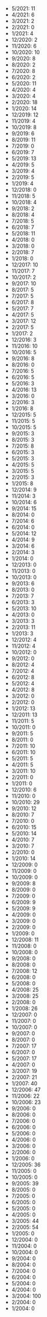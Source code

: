 *  5/2021: 11
*  4/2021: 6
*  3/2021: 2
*  2/2021: 0
*  1/2021: 4
*  12/2020: 2
*  11/2020: 6
*  10/2020: 10
*  9/2020: 8
*  8/2020: 2
*  7/2020: 8
*  6/2020: 2
*  5/2020: 11
*  4/2020: 4
*  3/2020: 4
*  2/2020: 18
*  1/2020: 14
*  12/2019: 12
*  11/2019: 4
*  10/2019: 8
*  9/2019: 6
*  8/2019: 11
*  7/2019: 0
*  6/2019: 7
*  5/2019: 13
*  4/2019: 5
*  3/2019: 4
*  2/2019: 5
*  1/2019: 4
*  12/2018: 0
*  11/2018: 5
*  10/2018: 4
*  9/2018: 2
*  8/2018: 4
*  7/2018: 5
*  6/2018: 7
*  5/2018: 11
*  4/2018: 0
*  3/2018: 0
*  2/2018: 7
*  1/2018: 0
*  12/2017: 10
*  11/2017: 7
*  10/2017: 2
*  9/2017: 10
*  8/2017: 5
*  7/2017: 5
*  6/2017: 8
*  5/2017: 7
*  4/2017: 5
*  3/2017: 12
*  2/2017: 5
*  1/2017: 2
*  12/2016: 3
*  11/2016: 10
*  10/2016: 5
*  9/2016: 8
*  8/2016: 0
*  7/2016: 5
*  6/2016: 5
*  5/2016: 3
*  4/2016: 13
*  3/2016: 0
*  2/2016: 3
*  1/2016: 8
*  12/2015: 5
*  11/2015: 5
*  10/2015: 5
*  9/2015: 3
*  8/2015: 3
*  7/2015: 8
*  6/2015: 3
*  5/2015: 3
*  4/2015: 5
*  3/2015: 5
*  2/2015: 3
*  1/2015: 8
*  12/2014: 9
*  11/2014: 3
*  10/2014: 6
*  9/2014: 15
*  8/2014: 0
*  7/2014: 6
*  6/2014: 0
*  5/2014: 12
*  4/2014: 9
*  3/2014: 6
*  2/2014: 3
*  1/2014: 0
*  12/2013: 0
*  11/2013: 0
*  10/2013: 0
*  9/2013: 6
*  8/2013: 0
*  7/2013: 7
*  6/2013: 3
*  5/2013: 10
*  4/2013: 0
*  3/2013: 3
*  2/2013: 11
*  1/2013: 3
*  12/2012: 4
*  11/2012: 4
*  10/2012: 0
*  9/2012: 0
*  8/2012: 4
*  7/2012: 4
*  6/2012: 8
*  5/2012: 4
*  4/2012: 8
*  3/2012: 0
*  2/2012: 0
*  1/2012: 13
*  12/2011: 13
*  11/2011: 5
*  10/2011: 0
*  9/2011: 5
*  8/2011: 0
*  7/2011: 10
*  6/2011: 10
*  5/2011: 5
*  4/2011: 5
*  3/2011: 10
*  2/2011: 0
*  1/2011: 0
*  12/2010: 6
*  11/2010: 0
*  10/2010: 29
*  9/2010: 12
*  8/2010: 7
*  7/2010: 0
*  6/2010: 15
*  5/2010: 14
*  4/2010: 7
*  3/2010: 7
*  2/2010: 0
*  1/2010: 14
*  12/2009: 0
*  11/2009: 0
*  10/2009: 0
*  9/2009: 8
*  8/2009: 0
*  7/2009: 0
*  6/2009: 9
*  5/2009: 9
*  4/2009: 0
*  3/2009: 0
*  2/2009: 0
*  1/2009: 0
*  12/2008: 11
*  11/2008: 0
*  10/2008: 0
*  9/2008: 0
*  8/2008: 0
*  7/2008: 12
*  6/2008: 0
*  5/2008: 0
*  4/2008: 25
*  3/2008: 25
*  2/2008: 0
*  1/2008: 26
*  12/2007: 0
*  11/2007: 0
*  10/2007: 0
*  9/2007: 0
*  8/2007: 0
*  7/2007: 17
*  6/2007: 0
*  5/2007: 17
*  4/2007: 0
*  3/2007: 19
*  2/2007: 21
*  1/2007: 40
*  12/2006: 47
*  11/2006: 22
*  10/2006: 23
*  9/2006: 0
*  8/2006: 0
*  7/2006: 0
*  6/2006: 0
*  5/2006: 0
*  4/2006: 0
*  3/2006: 0
*  2/2006: 0
*  1/2006: 0
*  12/2005: 36
*  11/2005: 0
*  10/2005: 0
*  9/2005: 39
*  8/2005: 0
*  7/2005: 0
*  6/2005: 0
*  5/2005: 0
*  4/2005: 0
*  3/2005: 44
*  2/2005: 54
*  1/2005: 0
*  12/2004: 0
*  11/2004: 0
*  10/2004: 0
*  9/2004: 0
*  8/2004: 0
*  7/2004: 0
*  6/2004: 0
*  5/2004: 0
*  4/2004: 0
*  3/2004: 100
*  2/2004: 0
*  1/2004: 0